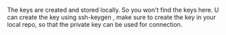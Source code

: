 The keys are created and stored locally. So you won't find the keys here.
U can create the key using ssh-keygen , make sure to create the key in your local repo, so that the private key can be used for connection.

